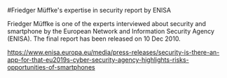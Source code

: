 #Friedger Müffke's expertise in security report by ENISA

Friedger Müffke is one of the experts interviewed about security and smartphone by the European Network and Information Security Agency (ENISA). The final report has been released on 10 Dec 2010.


https://www.enisa.europa.eu/media/press-releases/security-is-there-an-app-for-that-eu2019s-cyber-security-agency-highlights-risks-opportunities-of-smartphones

